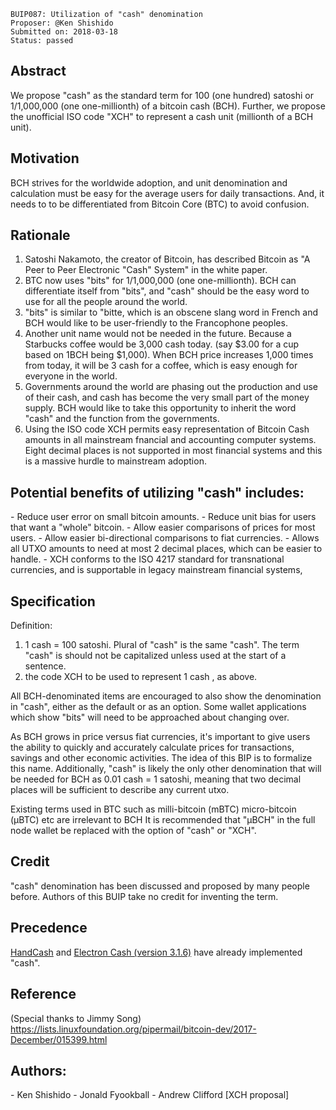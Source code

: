     BUIP087: Utilization of "cash" denomination
    Proposer: @Ken Shishido
    Submitted on: 2018-03-18
    Status: passed

Abstract
--------

We propose "cash" as the standard term for 100 (one hundred) satoshi or
1/1,000,000 (one one-millionth) of a bitcoin cash (BCH). Further, we
propose the unofficial ISO code "XCH" to represent a cash unit
(millionth of a BCH unit).

Motivation
----------

BCH strives for the worldwide adoption, and unit denomination and
calculation must be easy for the average users for daily transactions.
And, it needs to to be differentiated from Bitcoin Core (BTC) to avoid
confusion.

Rationale
---------

1.  Satoshi Nakamoto, the creator of Bitcoin, has described Bitcoin as
    "A Peer to Peer Electronic "Cash" System" in the white paper.
2.  BTC now uses "bits" for 1/1,000,000 (one one-millionth). BCH can
    differentiate itself from "bits", and "cash" should be the easy word
    to use for all the people around the world.
3.  "bits" is similar to "bitte, which is an obscene slang word in
    French and BCH would like to be user-friendly to the Francophone
    peoples.
4.  Another unit name would not be needed in the future. Because a
    Starbucks coffee would be 3,000 cash today. (say $3.00 for a cup
    based on 1BCH being $1,000). When BCH price increases 1,000 times
    from today, it will be 3 cash for a coffee, which is easy enough for
    everyone in the world.
5.  Governments around the world are phasing out the production and use
    of their cash, and cash has become the very small part of the money
    supply. BCH would like to take this opportunity to inherit the word
    "cash" and the function from the governments.
6.  Using the ISO code XCH permits easy representation of Bitcoin Cash
    amounts in all mainstream fnancial and accounting computer systems.
    Eight decimal places is not supported in most financial systems and
    this is a massive hurdle to mainstream adoption.

Potential benefits of utilizing "cash" includes:
------------------------------------------------

\- Reduce user error on small bitcoin amounts. - Reduce unit bias for
users that want a "whole" bitcoin. - Allow easier comparisons of prices
for most users. - Allow easier bi-directional comparisons to fiat
currencies. - Allows all UTXO amounts to need at most 2 decimal places,
which can be easier to handle. - XCH conforms to the ISO 4217 standard
for transnational currencies, and is supportable in legacy mainstream
financial systems,

Specification
-------------

Definition:

1.  1 cash = 100 satoshi. Plural of "cash" is the same "cash". The term
    "cash" is should not be capitalized unless used at the start of a
    sentence.
2.  the code XCH to be used to represent 1 cash , as above.

All BCH-denominated items are encouraged to also show the denomination
in "cash", either as the default or as an option. Some wallet
applications which show "bits" will need to be approached about changing
over.

As BCH grows in price versus fiat currencies, it's important to give
users the ability to quickly and accurately calculate prices for
transactions, savings and other economic activities. The idea of this
BIP is to formalize this name. Additionally, "cash" is likely the only
other denomination that will be needed for BCH as 0.01 cash = 1 satoshi,
meaning that two decimal places will be sufficient to describe any
current utxo.

Existing terms used in BTC such as milli-bitcoin (mBTC) micro-bitcoin
(µBTC) etc are irrelevant to BCH It is recommended that "µBCH" in the
full node wallet be replaced with the option of "cash" or "XCH".

Credit
------

"cash" denomination has been discussed and proposed by many people
before. Authors of this BUIP take no credit for inventing the term.

Precedence
----------

[HandCash](http://www.handcash.io/ "wikilink") and [Electron Cash
(version 3.1.6)](https://www.electroncash.org/ "wikilink") have already
implemented "cash".

Reference
---------

(Special thanks to Jimmy Song)
<https://lists.linuxfoundation.org/pipermail/bitcoin-dev/2017-December/015399.html>

Authors:
--------

\- Ken Shishido - Jonald Fyookball - Andrew Clifford \[XCH proposal\]
